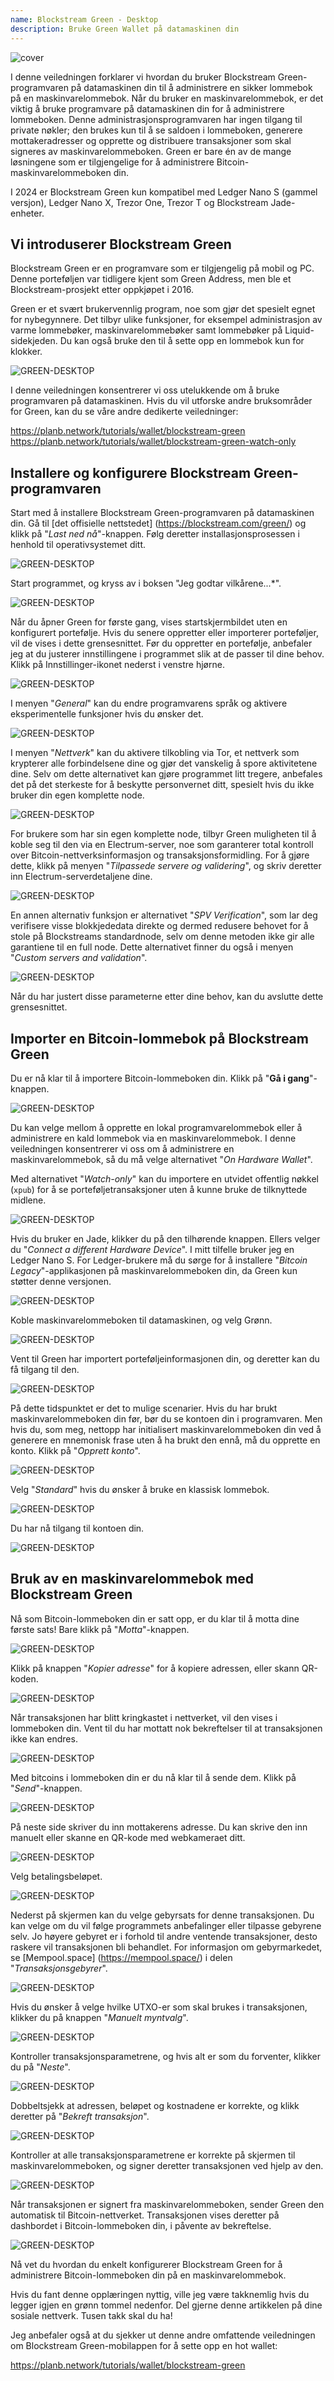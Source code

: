 ```yaml
---
name: Blockstream Green - Desktop
description: Bruke Green Wallet på datamaskinen din
---
```

![cover](assets/cover.webp)

I denne veiledningen forklarer vi hvordan du bruker Blockstream Green-programvaren på datamaskinen din til å administrere en sikker lommebok på en maskinvarelommebok. Når du bruker en maskinvarelommebok, er det viktig å bruke programvare på datamaskinen din for å administrere lommeboken. Denne administrasjonsprogramvaren har ingen tilgang til private nøkler; den brukes kun til å se saldoen i lommeboken, generere mottakeradresser og opprette og distribuere transaksjoner som skal signeres av maskinvarelommeboken. Green er bare én av de mange løsningene som er tilgjengelige for å administrere Bitcoin-maskinvarelommeboken din.

I 2024 er Blockstream Green kun kompatibel med Ledger Nano S (gammel versjon), Ledger Nano X, Trezor One, Trezor T og Blockstream Jade-enheter.

## Vi introduserer Blockstream Green

Blockstream Green er en programvare som er tilgjengelig på mobil og PC. Denne porteføljen var tidligere kjent som Green Address, men ble et Blockstream-prosjekt etter oppkjøpet i 2016.

Green er et svært brukervennlig program, noe som gjør det spesielt egnet for nybegynnere. Det tilbyr ulike funksjoner, for eksempel administrasjon av varme lommebøker, maskinvarelommebøker samt lommebøker på Liquid-sidekjeden. Du kan også bruke den til å sette opp en lommebok kun for klokker.

![GREEN-DESKTOP](assets/fr/01.webp)

I denne veiledningen konsentrerer vi oss utelukkende om å bruke programvaren på datamaskinen. Hvis du vil utforske andre bruksområder for Green, kan du se våre andre dedikerte veiledninger:

https://planb.network/tutorials/wallet/blockstream-green
https://planb.network/tutorials/wallet/blockstream-green-watch-only
## Installere og konfigurere Blockstream Green-programvaren

Start med å installere Blockstream Green-programvaren på datamaskinen din. Gå til [det offisielle nettstedet] (https://blockstream.com/green/) og klikk på "*Last ned nå*"-knappen. Følg deretter installasjonsprosessen i henhold til operativsystemet ditt.

![GREEN-DESKTOP](assets/fr/02.webp)

Start programmet, og kryss av i boksen "Jeg godtar vilkårene...*".

![GREEN-DESKTOP](assets/fr/03.webp)

Når du åpner Green for første gang, vises startskjermbildet uten en konfigurert portefølje. Hvis du senere oppretter eller importerer porteføljer, vil de vises i dette grensesnittet. Før du oppretter en portefølje, anbefaler jeg at du justerer innstillingene i programmet slik at de passer til dine behov. Klikk på Innstillinger-ikonet nederst i venstre hjørne.

![GREEN-DESKTOP](assets/fr/04.webp)

I menyen "*General*" kan du endre programvarens språk og aktivere eksperimentelle funksjoner hvis du ønsker det.

![GREEN-DESKTOP](assets/fr/05.webp)

I menyen "*Nettverk*" kan du aktivere tilkobling via Tor, et nettverk som krypterer alle forbindelsene dine og gjør det vanskelig å spore aktivitetene dine. Selv om dette alternativet kan gjøre programmet litt tregere, anbefales det på det sterkeste for å beskytte personvernet ditt, spesielt hvis du ikke bruker din egen komplette node.

![GREEN-DESKTOP](assets/fr/06.webp)

For brukere som har sin egen komplette node, tilbyr Green muligheten til å koble seg til den via en Electrum-server, noe som garanterer total kontroll over Bitcoin-nettverksinformasjon og transaksjonsformidling. For å gjøre dette, klikk på menyen "*Tilpassede servere og validering*", og skriv deretter inn Electrum-serverdetaljene dine.

![GREEN-DESKTOP](assets/fr/07.webp)

En annen alternativ funksjon er alternativet "*SPV Verification*", som lar deg verifisere visse blokkjededata direkte og dermed redusere behovet for å stole på Blockstreams standardnode, selv om denne metoden ikke gir alle garantiene til en full node. Dette alternativet finner du også i menyen "*Custom servers and validation*".

![GREEN-DESKTOP](assets/fr/08.webp)

Når du har justert disse parameterne etter dine behov, kan du avslutte dette grensesnittet.

## Importer en Bitcoin-lommebok på Blockstream Green

Du er nå klar til å importere Bitcoin-lommeboken din. Klikk på "**Gå i gang**"-knappen.

![GREEN-DESKTOP](assets/fr/09.webp)

Du kan velge mellom å opprette en lokal programvarelommebok eller å administrere en kald lommebok via en maskinvarelommebok. I denne veiledningen konsentrerer vi oss om å administrere en maskinvarelommebok, så du må velge alternativet "*On Hardware Wallet*".

Med alternativet "*Watch-only*" kan du importere en utvidet offentlig nøkkel (`xpub`) for å se porteføljetransaksjoner uten å kunne bruke de tilknyttede midlene.

![GREEN-DESKTOP](assets/fr/10.webp)

Hvis du bruker en Jade, klikker du på den tilhørende knappen. Ellers velger du "*Connect a different Hardware Device*". I mitt tilfelle bruker jeg en Ledger Nano S. For Ledger-brukere må du sørge for å installere "*Bitcoin Legacy*"-applikasjonen på maskinvarelommeboken din, da Green kun støtter denne versjonen.

![GREEN-DESKTOP](assets/fr/11.webp)

Koble maskinvarelommeboken til datamaskinen, og velg Grønn.

![GREEN-DESKTOP](assets/fr/12.webp)

Vent til Green har importert porteføljeinformasjonen din, og deretter kan du få tilgang til den.

![GREEN-DESKTOP](assets/fr/13.webp)

På dette tidspunktet er det to mulige scenarier. Hvis du har brukt maskinvarelommeboken din før, bør du se kontoen din i programvaren. Men hvis du, som meg, nettopp har initialisert maskinvarelommeboken din ved å generere en mnemonisk frase uten å ha brukt den ennå, må du opprette en konto. Klikk på "*Opprett konto*".

![GREEN-DESKTOP](assets/fr/14.webp)

Velg "*Standard*" hvis du ønsker å bruke en klassisk lommebok.

![GREEN-DESKTOP](assets/fr/15.webp)

Du har nå tilgang til kontoen din.

![GREEN-DESKTOP](assets/fr/16.webp)

## Bruk av en maskinvarelommebok med Blockstream Green

Nå som Bitcoin-lommeboken din er satt opp, er du klar til å motta dine første sats! Bare klikk på "*Motta*"-knappen.

![GREEN-DESKTOP](assets/fr/17.webp)

Klikk på knappen "*Kopier adresse*" for å kopiere adressen, eller skann QR-koden.

![GREEN-DESKTOP](assets/fr/18.webp)

Når transaksjonen har blitt kringkastet i nettverket, vil den vises i lommeboken din. Vent til du har mottatt nok bekreftelser til at transaksjonen ikke kan endres.

![GREEN-DESKTOP](assets/fr/19.webp)

Med bitcoins i lommeboken din er du nå klar til å sende dem. Klikk på "*Send*"-knappen.

![GREEN-DESKTOP](assets/fr/20.webp)

På neste side skriver du inn mottakerens adresse. Du kan skrive den inn manuelt eller skanne en QR-kode med webkameraet ditt.

![GREEN-DESKTOP](assets/fr/21.webp)

Velg betalingsbeløpet.

![GREEN-DESKTOP](assets/fr/22.webp)

Nederst på skjermen kan du velge gebyrsats for denne transaksjonen. Du kan velge om du vil følge programmets anbefalinger eller tilpasse gebyrene selv. Jo høyere gebyret er i forhold til andre ventende transaksjoner, desto raskere vil transaksjonen bli behandlet. For informasjon om gebyrmarkedet, se [Mempool.space] (https://mempool.space/) i delen "*Transaksjonsgebyrer*".

![GREEN-DESKTOP](assets/fr/23.webp)

Hvis du ønsker å velge hvilke UTXO-er som skal brukes i transaksjonen, klikker du på knappen "*Manuelt myntvalg*".

![GREEN-DESKTOP](assets/fr/24.webp)

Kontroller transaksjonsparametrene, og hvis alt er som du forventer, klikker du på "*Neste*".

![GREEN-DESKTOP](assets/fr/25.webp)

Dobbeltsjekk at adressen, beløpet og kostnadene er korrekte, og klikk deretter på "*Bekreft transaksjon*".

![GREEN-DESKTOP](assets/fr/26.webp)

Kontroller at alle transaksjonsparametrene er korrekte på skjermen til maskinvarelommeboken, og signer deretter transaksjonen ved hjelp av den.

![GREEN-DESKTOP](assets/fr/27.webp)

Når transaksjonen er signert fra maskinvarelommeboken, sender Green den automatisk til Bitcoin-nettverket. Transaksjonen vises deretter på dashbordet i Bitcoin-lommeboken din, i påvente av bekreftelse.

![GREEN-DESKTOP](assets/fr/28.webp)

Nå vet du hvordan du enkelt konfigurerer Blockstream Green for å administrere Bitcoin-lommeboken din på en maskinvarelommebok.

Hvis du fant denne opplæringen nyttig, ville jeg være takknemlig hvis du legger igjen en grønn tommel nedenfor. Del gjerne denne artikkelen på dine sosiale nettverk. Tusen takk skal du ha!

Jeg anbefaler også at du sjekker ut denne andre omfattende veiledningen om Blockstream Green-mobilappen for å sette opp en hot wallet:

https://planb.network/tutorials/wallet/blockstream-green